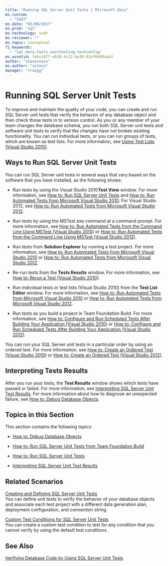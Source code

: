 ```yaml
---
title: "Running SQL Server Unit Tests | Microsoft Docs"
ms.custom: 
  - "SSDT"
ms.date: "02/09/2017"
ms.prod: "sql"
ms.technology: ssdt
ms.reviewer: ""
ms.topic: conceptual
f1_keywords: 
  - "sql.data.tools.unittesting.testconfig"
ms.assetid: febcc87f-eb18-4c12-ba30-82ef0d49aaa3
author: "stevestein"
ms.author: "sstein"
manager: "craigg"
---
```

# Running SQL Server Unit Tests
To improve and maintain the quality of your code, you can create and run SQL Server unit tests that verify the behavior of any database object and then check those tests in to version control. As you or any member of your team changes the database schema, you run both SQL Server unit tests and software unit tests to verify that the changes have not broken existing functionality. You can run individual tests, or you can run groups of tests, which are known as test lists. For more information, see [Using Test Lists (Visual Studio 2010)](https://msdn.microsoft.com/library/ms182461(VS.100).aspx).  
  
## Ways to Run SQL Server Unit Tests  
You can run SQL Server unit tests in several ways that vary based on the software that you have installed, as the following shows:  
  
-   Run tests by using the Visual Studio 2010**Test View** window. For more information, see [How to: Run SQL Server Unit Tests](../ssdt/how-to-run-sql-server-unit-tests.md) and [How to: Run Automated Tests from Microsoft Visual Studio 2010](https://msdn.microsoft.com/library/ms182470(VS.100).aspx). For Visual Studio 2012, see [How to: Run Automated Tests from Microsoft Visual Studio 2012](https://msdn.microsoft.com/library/ms182470.aspx).  
  
-   Run tests by using the MSTest.exe command at a command prompt. For more information, see [How to: Run Automated Tests from the Command Line Using MSTest (Visual Studio 2010)](https://msdn.microsoft.com/library/ms182487(VS.100).aspx) or [How to: Run Automated Tests from the Command Line Using MSTest (Visual Studio 2012)](https://msdn.microsoft.com/library/ms182487.aspx).  
  
-   Run tests from **Solution Explorer** by running a test project. For more information, see [How to: Run Automated Tests from Microsoft Visual Studio 2010](https://msdn.microsoft.com/library/ms182470(VS.100).aspx) or [How to: Run Automated Tests from Microsoft Visual Studio 2012](https://msdn.microsoft.com/library/ms182470.aspx).  
  
-   Re-run tests from the **Tests Results** window. For more information, see [How to: Rerun a Test (Visual Studio 2010)](https://msdn.microsoft.com/library/ms182472(VS.100).aspx).  
  
-   Run individual tests or test lists (Visual Studio 2010) from the **Test List Editor** window. For more information, see [How to: Run Automated Tests from Microsoft Visual Studio 2010](https://msdn.microsoft.com/library/ms182470(VS.100).aspx) or [How to: Run Automated Tests from Microsoft Visual Studio 2012](https://msdn.microsoft.com/library/ms182470.aspx).  
  
-   Run tests as you build a project in Team Foundation Build. For more information, see [How to: Configure and Run Scheduled Tests After Building Your Application (Visual Studio 2010)](https://msdn.microsoft.com/library/ms182465(VS.100).aspx) or [How to: Configure and Run Scheduled Tests After Building Your Application (Visual Studio 2012)](https://msdn.microsoft.com/library/ms182465.aspx).  
  
You can run your SQL Server unit tests in a particular order by using an ordered test. For more information, see [How to: Create an Ordered Test (Visual Studio 2010)](https://msdn.microsoft.com/library/ms182631(VS.100).aspx) or [How to: Create an Ordered Test (Visual Studio 2012)](https://msdn.microsoft.com/library/ms182631.aspx).  
  
## Interpreting Tests Results  
After you run your tests, the **Test Results** window shows which tests have passed or failed. For more information, see [Interpreting SQL Server Unit Test Results](../ssdt/interpreting-sql-server-unit-test-results.md). For more information about how to diagnose an unexpected failure, see [How to: Debug Database Objects](../ssdt/how-to-debug-database-objects.md).  
  
## Topics in this Section  
This section contains the following topics:  
  
-   [How to: Debug Database Objects](../ssdt/how-to-debug-database-objects.md)  
  
-   [How to: Run SQL Server Unit Tests from Team Foundation Build](../ssdt/how-to-run-sql-server-unit-tests-from-team-foundation-build.md)  
  
-   [How to: Run SQL Server Unit Tests](../ssdt/how-to-run-sql-server-unit-tests.md)  
  
-   [Interpreting SQL Server Unit Test Results](../ssdt/interpreting-sql-server-unit-test-results.md)  
  
## Related Scenarios  
[Creating and Defining SQL Server Unit Tests](../ssdt/creating-and-defining-sql-server-unit-tests.md)  
You can define unit tests to verify the behavior of your database objects and associate each test project with a different data generation plan, deployment configuration, and connection string.  
  
[Custom Test Conditions  for SQL Server Unit Tests](../ssdt/custom-test-conditions-for-sql-server-unit-tests.md)  
You can create a custom test condition to test for any condition that you cannot verify by using the default test conditions.  
  
## See Also  
[Verifying Database Code by Using SQL Server Unit Tests](../ssdt/verifying-database-code-by-using-sql-server-unit-tests.md)  
  
